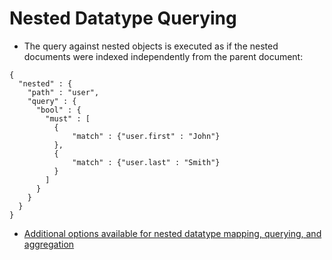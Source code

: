 # Nested Datatype Querying #

* The query against nested objects is executed as if the nested documents were indexed independently from the parent document:
```
{
  "nested" : {
    "path" : "user",
    "query" : {
      "bool" : {
        "must" : [
          {
              "match" : {"user.first" : "John"}
          },
          {
              "match" : {"user.last" : "Smith"}
          }
        ]
      }
    }
  }
}
```
* <a href="https://www.elastic.co/guide/en/elasticsearch/reference/5.1/nested.html" target="_blank">Additional options available for nested datatype mapping, querying, and aggregation<a>